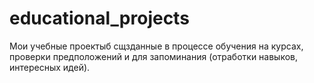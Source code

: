 # educational_projects
Мои учебные проектыб сщзданные в процессе обучения на курсах, проверки предположений и для запоминания (отработки навыков, интересных идей).
